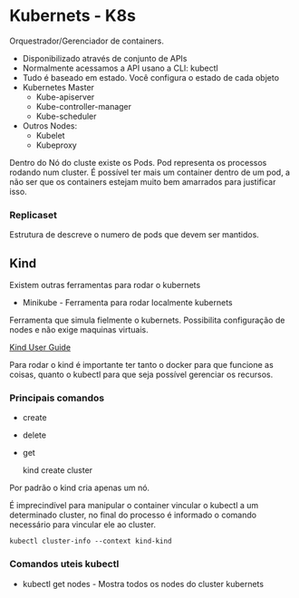 # Kubernets - K8s

Orquestrador/Gerenciador de containers.

- Disponibilizado através de conjunto de APIs
- Normalmente acessamos a API usano a CLI: kubectl
- Tudo é baseado em estado. Você configura o estado de cada objeto
- Kubernetes Master
    - Kube-apiserver
    - Kube-controller-manager
    - Kube-scheduler
- Outros Nodes:
    - Kubelet
    - Kubeproxy

Dentro do Nó do cluste existe os Pods.
Pod representa os processos rodando num cluster.
É possível ter mais um container dentro de um pod, a não ser que os containers estejam muito bem amarrados para justificar isso.

### Replicaset

Estrutura de descreve o numero de pods que devem ser mantidos.


## Kind

Existem outras ferramentas para rodar o kubernets
- Minikube - Ferramenta para rodar localmente kubernets

Ferramenta que simula fielmente o kubernets.
Possibilita configuração de nodes e não exige maquinas virtuais.

[Kind User Guide](https://kind.sigs.k8s.io/docs/user/quick-start#installation)

Para rodar o kind é importante ter tanto o docker para que funcione as coisas, quanto o kubectl para que seja possível gerenciar os recursos.

### Principais comandos
- create
- delete
- get

    kind create cluster

Por padrão o kind cria apenas um nó.

É imprecindível para manipular o container vincular o kubectl a um determinado cluster, no final do processo é informado o comando necessário para vincular ele ao cluster.

    kubectl cluster-info --context kind-kind

### Comandos uteis kubectl

- kubectl get nodes - Mostra todos os nodes do cluster kubernets

